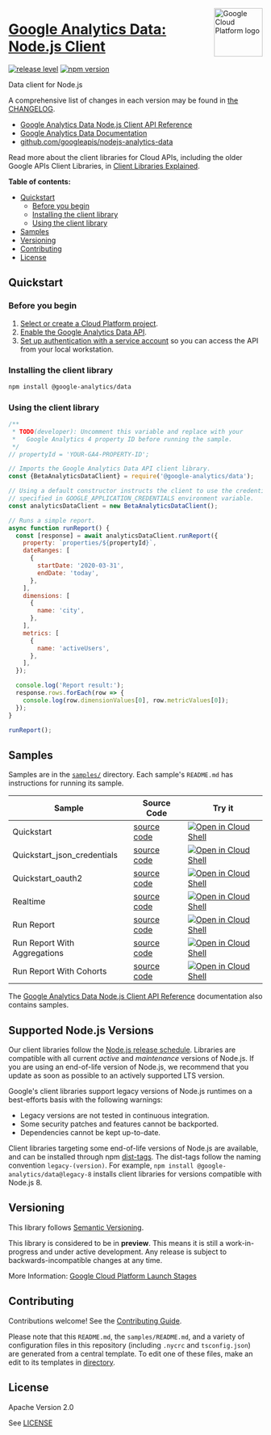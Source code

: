 [//]: # "This README.md file is auto-generated, all changes to this file will be lost."
[//]: # "To regenerate it, use `python -m synthtool`."
<img src="https://avatars2.githubusercontent.com/u/2810941?v=3&s=96" alt="Google Cloud Platform logo" title="Google Cloud Platform" align="right" height="96" width="96"/>

# [Google Analytics Data: Node.js Client](https://github.com/googleapis/nodejs-analytics-data)

[![release level](https://img.shields.io/badge/release%20level-preview-yellow.svg?style=flat)](https://cloud.google.com/terms/launch-stages)
[![npm version](https://img.shields.io/npm/v/@google-analytics/data.svg)](https://www.npmjs.org/package/@google-analytics/data)




Data client for Node.js


A comprehensive list of changes in each version may be found in
[the CHANGELOG](https://github.com/googleapis/nodejs-analytics-data/blob/main/CHANGELOG.md).

* [Google Analytics Data Node.js Client API Reference][client-docs]
* [Google Analytics Data Documentation][product-docs]
* [github.com/googleapis/nodejs-analytics-data](https://github.com/googleapis/nodejs-analytics-data)

Read more about the client libraries for Cloud APIs, including the older
Google APIs Client Libraries, in [Client Libraries Explained][explained].

[explained]: https://cloud.google.com/apis/docs/client-libraries-explained

**Table of contents:**


* [Quickstart](#quickstart)
  * [Before you begin](#before-you-begin)
  * [Installing the client library](#installing-the-client-library)
  * [Using the client library](#using-the-client-library)
* [Samples](#samples)
* [Versioning](#versioning)
* [Contributing](#contributing)
* [License](#license)

## Quickstart

### Before you begin

1.  [Select or create a Cloud Platform project][projects].
1.  [Enable the Google Analytics Data API][enable_api].
1.  [Set up authentication with a service account][auth] so you can access the
    API from your local workstation.

### Installing the client library

```bash
npm install @google-analytics/data
```


### Using the client library

```javascript
/**
 * TODO(developer): Uncomment this variable and replace with your
 *   Google Analytics 4 property ID before running the sample.
 */
// propertyId = 'YOUR-GA4-PROPERTY-ID';

// Imports the Google Analytics Data API client library.
const {BetaAnalyticsDataClient} = require('@google-analytics/data');

// Using a default constructor instructs the client to use the credentials
// specified in GOOGLE_APPLICATION_CREDENTIALS environment variable.
const analyticsDataClient = new BetaAnalyticsDataClient();

// Runs a simple report.
async function runReport() {
  const [response] = await analyticsDataClient.runReport({
    property: `properties/${propertyId}`,
    dateRanges: [
      {
        startDate: '2020-03-31',
        endDate: 'today',
      },
    ],
    dimensions: [
      {
        name: 'city',
      },
    ],
    metrics: [
      {
        name: 'activeUsers',
      },
    ],
  });

  console.log('Report result:');
  response.rows.forEach(row => {
    console.log(row.dimensionValues[0], row.metricValues[0]);
  });
}

runReport();

```



## Samples

Samples are in the [`samples/`](https://github.com/googleapis/nodejs-analytics-data/tree/main/samples) directory. Each sample's `README.md` has instructions for running its sample.

| Sample                      | Source Code                       | Try it |
| --------------------------- | --------------------------------- | ------ |
| Quickstart | [source code](https://github.com/googleapis/nodejs-analytics-data/blob/main/samples/quickstart.js) | [![Open in Cloud Shell][shell_img]](https://console.cloud.google.com/cloudshell/open?git_repo=https://github.com/googleapis/nodejs-analytics-data&page=editor&open_in_editor=samples/quickstart.js,samples/README.md) |
| Quickstart_json_credentials | [source code](https://github.com/googleapis/nodejs-analytics-data/blob/main/samples/quickstart_json_credentials.js) | [![Open in Cloud Shell][shell_img]](https://console.cloud.google.com/cloudshell/open?git_repo=https://github.com/googleapis/nodejs-analytics-data&page=editor&open_in_editor=samples/quickstart_json_credentials.js,samples/README.md) |
| Quickstart_oauth2 | [source code](https://github.com/googleapis/nodejs-analytics-data/blob/main/samples/quickstart_oauth2.js) | [![Open in Cloud Shell][shell_img]](https://console.cloud.google.com/cloudshell/open?git_repo=https://github.com/googleapis/nodejs-analytics-data&page=editor&open_in_editor=samples/quickstart_oauth2.js,samples/README.md) |
| Realtime | [source code](https://github.com/googleapis/nodejs-analytics-data/blob/main/samples/realtime.js) | [![Open in Cloud Shell][shell_img]](https://console.cloud.google.com/cloudshell/open?git_repo=https://github.com/googleapis/nodejs-analytics-data&page=editor&open_in_editor=samples/realtime.js,samples/README.md) |
| Run Report | [source code](https://github.com/googleapis/nodejs-analytics-data/blob/main/samples/runReport.js) | [![Open in Cloud Shell][shell_img]](https://console.cloud.google.com/cloudshell/open?git_repo=https://github.com/googleapis/nodejs-analytics-data&page=editor&open_in_editor=samples/runReport.js,samples/README.md) |
| Run Report With Aggregations | [source code](https://github.com/googleapis/nodejs-analytics-data/blob/main/samples/runReportWithAggregations.js) | [![Open in Cloud Shell][shell_img]](https://console.cloud.google.com/cloudshell/open?git_repo=https://github.com/googleapis/nodejs-analytics-data&page=editor&open_in_editor=samples/runReportWithAggregations.js,samples/README.md) |
| Run Report With Cohorts | [source code](https://github.com/googleapis/nodejs-analytics-data/blob/main/samples/runReportWithCohorts.js) | [![Open in Cloud Shell][shell_img]](https://console.cloud.google.com/cloudshell/open?git_repo=https://github.com/googleapis/nodejs-analytics-data&page=editor&open_in_editor=samples/runReportWithCohorts.js,samples/README.md) |



The [Google Analytics Data Node.js Client API Reference][client-docs] documentation
also contains samples.

## Supported Node.js Versions

Our client libraries follow the [Node.js release schedule](https://nodejs.org/en/about/releases/).
Libraries are compatible with all current _active_ and _maintenance_ versions of
Node.js.
If you are using an end-of-life version of Node.js, we recommend that you update
as soon as possible to an actively supported LTS version.

Google's client libraries support legacy versions of Node.js runtimes on a
best-efforts basis with the following warnings:

* Legacy versions are not tested in continuous integration.
* Some security patches and features cannot be backported.
* Dependencies cannot be kept up-to-date.

Client libraries targeting some end-of-life versions of Node.js are available, and
can be installed through npm [dist-tags](https://docs.npmjs.com/cli/dist-tag).
The dist-tags follow the naming convention `legacy-(version)`.
For example, `npm install @google-analytics/data@legacy-8` installs client libraries
for versions compatible with Node.js 8.

## Versioning

This library follows [Semantic Versioning](http://semver.org/).







This library is considered to be in **preview**. This means it is still a
work-in-progress and under active development. Any release is subject to
backwards-incompatible changes at any time.


More Information: [Google Cloud Platform Launch Stages][launch_stages]

[launch_stages]: https://cloud.google.com/terms/launch-stages

## Contributing

Contributions welcome! See the [Contributing Guide](https://github.com/googleapis/nodejs-analytics-data/blob/main/CONTRIBUTING.md).

Please note that this `README.md`, the `samples/README.md`,
and a variety of configuration files in this repository (including `.nycrc` and `tsconfig.json`)
are generated from a central template. To edit one of these files, make an edit
to its templates in
[directory](https://github.com/googleapis/synthtool).

## License

Apache Version 2.0

See [LICENSE](https://github.com/googleapis/nodejs-analytics-data/blob/main/LICENSE)

[client-docs]: https://googleapis.dev/nodejs/analytics-data/latest/index.html
[product-docs]: https://developers.google.com/analytics/trusted-testing/analytics-data
[shell_img]: https://gstatic.com/cloudssh/images/open-btn.png
[projects]: https://console.cloud.google.com/project
[billing]: https://support.google.com/cloud/answer/6293499#enable-billing
[enable_api]: https://console.cloud.google.com/flows/enableapi?apiid=analyticsdata.googleapis.com
[auth]: https://cloud.google.com/docs/authentication/getting-started
